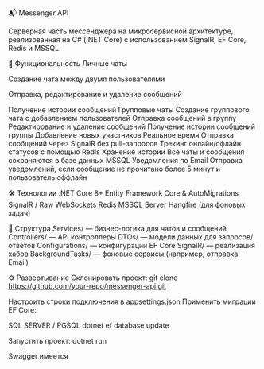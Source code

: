 📬 Messenger API

Серверная часть мессенджера на микросервисной архитектуре, реализованная на C# (.NET Core) с использованием SignalR, EF Core, Redis и MSSQL.

🚀 Функциональность
Личные чаты

Создание чата между двумя пользователями

Отправка, редактирование и удаление сообщений

Получение истории сообщений
Групповые чаты
Создание группового чата с добавлением пользователей
Отправка сообщений в группу
Редактирование и удаление сообщений
Получение истории сообщений группы
Добавление новых участников
Реальное время
Отправка сообщений через SignalR без pull-запросов
Трекинг онлайн/офлайн статусов с помощью Redis
Хранение истории
Все чаты и сообщения сохраняются в базе данных MSSQL
Уведомления по Email
Отправка уведомлений, если сообщение не прочитано более 5 минут и пользователь оффлайн

🛠️ Технологии
.NET Core 8+
Entity Framework Core & AutoMigrations
SignalR / Raw WebSockets
Redis
MSSQL Server
Hangfire (для фоновых задач)

📂 Структура
Services/ — бизнес-логика для чатов и сообщений
Controllers/ — API контроллеры
DTOs/ — модели данных для запросов/ответов
Configurations/ — конфигурации EF Core
SignalR/ — реализация хабов
BackgroundTasks/ — фоновые сервисы (например, отправка Email)

⚙️ Развертывание
Склонировать проект:
git clone https://github.com/your-repo/messenger-api.git

Настроить строки подключения в appsettings.json
Применить миграции EF Core:

SQL SERVER / PGSQL
dotnet ef database update

Запустить проект:
dotnet run

Swagger имеется

